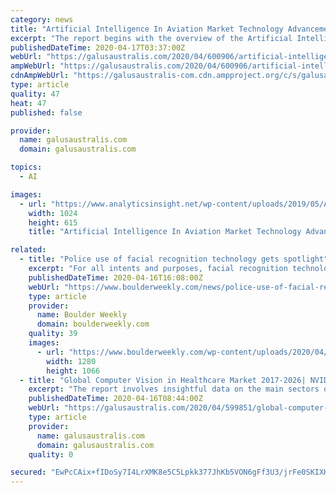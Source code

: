```yaml
---
category: news
title: "Artificial Intelligence In Aviation Market Technology Advancement and Business Outlook 2020"
excerpt: "The report begins with the overview of the Artificial Intelligence In Aviation Market and offers throughout development. It presents a comprehensive analysis of all the regional and major player segments that gives closer insights upon present market conditions and future market opportunities along with drivers, trending segments, consumer ..."
publishedDateTime: 2020-04-17T03:37:00Z
webUrl: "https://galusaustralis.com/2020/04/600906/artificial-intelligence-in-aviation-market-technology-advancement-and-business-outlook-2020/"
ampWebUrl: "https://galusaustralis.com/2020/04/600906/artificial-intelligence-in-aviation-market-technology-advancement-and-business-outlook-2020/amp/"
cdnAmpWebUrl: "https://galusaustralis-com.cdn.ampproject.org/c/s/galusaustralis.com/2020/04/600906/artificial-intelligence-in-aviation-market-technology-advancement-and-business-outlook-2020/amp/"
type: article
quality: 47
heat: 47
published: false

provider:
  name: galusaustralis.com
  domain: galusaustralis.com

topics:
  - AI

images:
  - url: "https://www.analyticsinsight.net/wp-content/uploads/2019/05/AI-in-Aviation-1024x615.png"
    width: 1024
    height: 615
    title: "Artificial Intelligence In Aviation Market Technology Advancement and Business Outlook 2020"

related:
  - title: "Police use of facial recognition technology gets spotlight"
    excerpt: "For all intents and purposes, facial recognition technology for law enforcement agencies is in its beta stage. Now that doesn’t mean police departments haven’t begun to (problematically) implement it in some form — with mixed results, along with legitimate concerns about racial bias and privacy. But as law enforcement agencies across the ..."
    publishedDateTime: 2020-04-16T16:08:00Z
    webUrl: "https://www.boulderweekly.com/news/police-use-of-facial-recognition-technology-gets-spotlight/"
    type: article
    provider:
      name: Boulder Weekly
      domain: boulderweekly.com
    quality: 39
    images:
      - url: "https://www.boulderweekly.com/wp-content/uploads/2020/04/Face_Recognition_3252983.png"
        width: 1280
        height: 1066
  - title: "Global Computer Vision in Healthcare Market 2017-2026| NVIDIA Corporation, Microsoft, Intel Corporation, Xilinx Inc., IBM"
    excerpt: "The report involves insightful data on the main sectors of the Global Computer Vision in Healthcare Market. The report has segmented market, by its types and applications. Each segment has analyzed completely on the basis of its production, consumption as well as revenue. Further, it is classified on the basis of geographical areas which ..."
    publishedDateTime: 2020-04-16T08:44:00Z
    webUrl: "https://galusaustralis.com/2020/04/599851/global-computer-vision-in-healthcare-market-2017-2026-nvidia-corporation-microsoft-intel-corporation-xilinx-inc-ibm/"
    type: article
    provider:
      name: galusaustralis.com
      domain: galusaustralis.com
    quality: 0

secured: "EwPcCAix+fIDoSy7I4LrXMK8e5C5Lpkk377JhKb5VON6gFf3U3/jrFe0SKIXH93dUj22RHST/ZGjgS8l2NkAdTYxw3B15+o11dPKiXqQR+jCDj7Z0enocUMoaCNdzF+kMh+pU/Edrm925qkZAtzJHpBHaI9UTeO45nRXfIHmXBgWjmLB16yDAJoJoVRjV8fCywp+OFJPsJnCRpQq+XNOgKXaNAuY2tZR73zEvdlqzSp1aP5Dl78jR7tMetgcgFKkHOWH7Lajtz3ZLr+i34cA/CKwvnTStF1IfQALEGBJxO/ZzOedP9U/R8sEWV6tcXmx;kiH/WgYjavwn8qQv6tkcng=="
---
```


